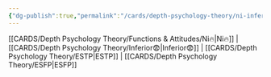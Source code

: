 ```yaml
---
{"dg-publish":true,"permalink":"/cards/depth-psychology-theory/ni-inferior/","created":"2023-01-05T12:08:03.889+01:00","updated":"2023-04-23T14:39:08.681+02:00"}
---
```


[[CARDS/Depth Psychology Theory/Functions & Attitudes/Ni🔥\|Ni🔥]] | [[CARDS/Depth Psychology Theory/Inferior😨\|Inferior😨]] | [[CARDS/Depth Psychology Theory/ESTP\|ESTP]] | [[CARDS/Depth Psychology Theory/ESFP\|ESFP]]